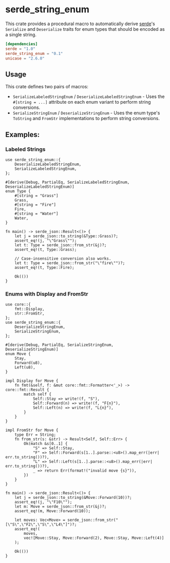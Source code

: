 # serde_string_enum

This crate provides a procedural macro to automatically derive [serde](https://serde.rs/)'s `Serialize` and `Deserialize` traits for enum types that should be encoded as a single string.

```toml
[dependencies]
serde = "1.0"
serde_string_enum = "0.1"
unicase = "2.6.0"
```
## Usage
This crate defines two pairs of macros:

- `SerializeLabeledStringEnum` / `DeserializeLabeledStringEnum` - Uses the `#[string = ...]` attribute on each enum variant to perform string conversions.
- `SerializeStringEnum` / `DeserializeStringEnum`  - Uses the enum type's `ToString` and `FromStr` implementations to perform string conversions.

## Examples:
### Labeled Strings
```
use serde_string_enum::{
    DeserializeLabeledStringEnum,
    SerializeLabeledStringEnum,
};

#[derive(Debug, PartialEq, SerializeLabeledStringEnum, DeserializeLabeledStringEnum)]
enum Type {
    #[string = "Grass"]
    Grass,
    #[string = "Fire"]
    Fire,
    #[string = "Water"]
    Water,
}

fn main() -> serde_json::Result<()> {
    let j = serde_json::to_string(&Type::Grass)?;
    assert_eq!(j, "\"Grass\"");
    let t: Type = serde_json::from_str(&j)?;
    assert_eq!(t, Type::Grass);

    // Case-insensitive conversion also works.
    let t: Type = serde_json::from_str("\"fire\"")?;
    assert_eq!(t, Type::Fire);

    Ok(())
}
```

### Enums with Display and FromStr
```
use core::{
    fmt::Display,
    str::FromStr,
};
use serde_string_enum::{
    DeserializeStringEnum,
    SerializeStringEnum,
};

#[derive(Debug, PartialEq, SerializeStringEnum, DeserializeStringEnum)]
enum Move {
    Stay,
    Forward(u8),
    Left(u8),
}

impl Display for Move {
    fn fmt(&self, f: &mut core::fmt::Formatter<'_>) -> core::fmt::Result {
        match self {
            Self::Stay => write!(f, "S"),
            Self::Forward(n) => write!(f, "F{n}"),
            Self::Left(n) => write!(f, "L{n}"),
        }
    }
}

impl FromStr for Move {
    type Err = String;
    fn from_str(s: &str) -> Result<Self, Self::Err> {
        Ok(match &s[0..1] {
            "S" => Self::Stay,
            "F" => Self::Forward(s[1..].parse::<u8>().map_err(|err| err.to_string())?),
            "L" => Self::Left(s[1..].parse::<u8>().map_err(|err| err.to_string())?),
            _ => return Err(format!("invalid move {s}")),
        })
    }
}

fn main() -> serde_json::Result<()> {
    let j = serde_json::to_string(&Move::Forward(10))?;
    assert_eq!(j, "\"F10\"");
    let m: Move = serde_json::from_str(&j)?;
    assert_eq!(m, Move::Forward(10));

    let moves: Vec<Move> = serde_json::from_str("[\"S\",\"F2\",\"S\",\"L4\"]")?;
    assert_eq!(
        moves,
        vec![Move::Stay, Move::Forward(2), Move::Stay, Move::Left(4)]
    );

    Ok(())
}
```